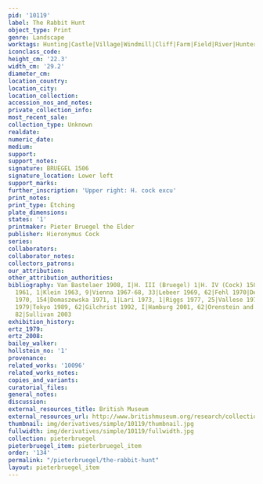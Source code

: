 ```yaml
---
pid: '10119'
label: The Rabbit Hunt
object_type: Print
genre: Landscape
worktags: Hunting|Castle|Village|Windmill|Cliff|Farm|Field|River|Hunters|Weaponry|Boat
iconclass_code:
height_cm: '22.3'
width_cm: '29.2'
diameter_cm:
location_country:
location_city:
location_collection:
accession_nos_and_notes:
private_collection_info:
most_recent_sale:
collection_type: Unknown
realdate:
numeric_date:
medium:
support:
support_notes:
signature: BRUEGEL 1506
signature_location: Lower left
support_marks:
further_inscription: 'Upper right: H. cock excu'
print_notes:
print_type: Etching
plate_dimensions:
states: '1'
printmaker: Pieter Bruegel the Elder
publisher: Hieronymus Cock
series:
collaborators:
collaborator_notes:
collectors_patrons:
our_attribution:
other_attribution_authorities:
bibliography: Van Bastelaer 1908, I|H. III (Bruegel) 1|H. IV (Cock) 150|Feinblatt
  1961, 1|Klein 1963, 9|Vienna 1967-68, 33|Lebeer 1969, 62|Fehl 1970|De Pauw-De Veen
  1970, 154|Domaszewska 1971, 1|Lari 1973, 1|Riggs 1977, 25|Vallese 1979, 14|White
  1979|Tokyo 1989, 62|Gilchrist 1992, I|Hamburg 2001, 62|Orenstein and Sellink 2001,
  82|Sullivan 2003
exhibition_history:
ertz_1979:
ertz_2008:
bailey_walker:
hollstein_no: '1'
provenance:
related_works: '10096'
related_works_notes:
copies_and_variants:
curatorial_files:
general_notes:
discussion:
external_resources_title: British Museum
external_resources_url: http://www.britishmuseum.org/research/collection_online/collection_object_details.aspx
thumbnail: img/derivatives/simple/10119/thumbnail.jpg
fullwidth: img/derivatives/simple/10119/fullwidth.jpg
collection: pieterbruegel
pieterbruegel_item: pieterbruegel_item
order: '134'
permalink: "/pieterbruegel/the-rabbit-hunt"
layout: pieterbruegel_item
---
```

